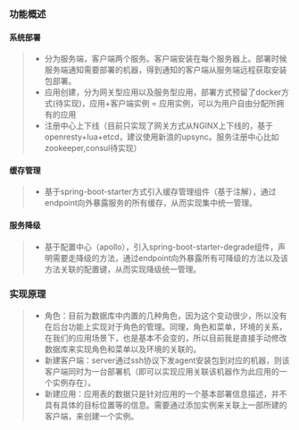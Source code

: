### 功能概述

#### 系统部署

>* 分为服务端，客户端两个服务。客户端安装在每个服务器上。部署时候服务端通知需要部署的机器，得到通知的客户端从服务端远程获取安装包部署。
>* 应用创建，分为网关型应用以及服务型应用，部署方式预留了docker方式(待实现)，应用+客户端实例 = 应用实例，可以为用户自由分配所拥有的应用
>* 注册中心上下线（目前只实现了网关方式从NGINX上下线的，基于openresty+lua+etcd，建议使用新浪的upsync。服务注册中心比如zookeeper,consul待实现）

#### 缓存管理

>* 基于spring-boot-starter方式引入缓存管理组件（基于注解），通过endpoint向外暴露服务的所有缓存，从而实现集中统一管理。

#### 服务降级

>* 基于配置中心（apollo），引入spring-boot-starter-degrade组件，声明需要走降级的方法，通过endpoint向外暴露所有可降级的方法以及该方法关联的配置键，从而实现降级统一管理。


### 实现原理

>* 角色：目前为数据库中内置的几种角色，因为这个变动很少，所以没有在后台功能上实现对于角色的管理。同理，角色和菜单，环境的关系，在我们的应用场景下，也是基本不会变的，所以目前我是直接手动修改数据库来实现角色和菜单以及环境的关联的。
>* 新建客户端：server通过ssh协议下发agent安装包到对应的机器，则该客户端同时为一台部署机（即可以实现应用关联该机器作为此应用的一个实例存在）。
>* 新建应用：应用表的数据只是针对应用的一个基本部署信息描述，并不具有具体的目标位置等的信息。需要通过添加实例来关联上一部所建的客户端，来创建一个实例。

